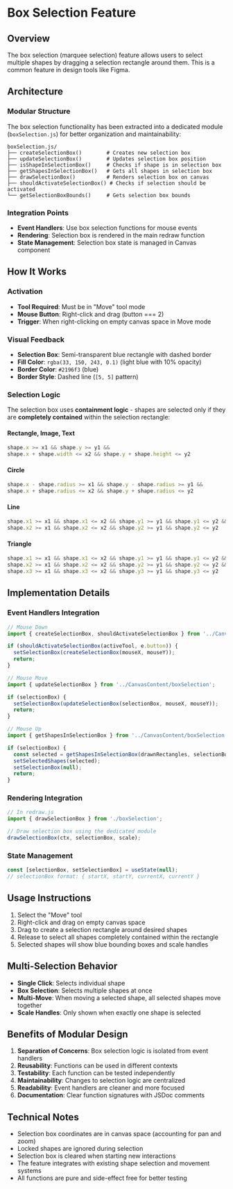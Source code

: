 # Box Selection Feature

## Overview
The box selection (marquee selection) feature allows users to select multiple shapes by dragging a selection rectangle around them. This is a common feature in design tools like Figma.

## Architecture

### Modular Structure
The box selection functionality has been extracted into a dedicated module (`boxSelection.js`) for better organization and maintainability:

```
boxSelection.js/
├── createSelectionBox()        # Creates new selection box
├── updateSelectionBox()        # Updates selection box position
├── isShapeInSelectionBox()     # Checks if shape is in selection box
├── getShapesInSelectionBox()   # Gets all shapes in selection box
├── drawSelectionBox()          # Renders selection box on canvas
├── shouldActivateSelectionBox() # Checks if selection should be activated
└── getSelectionBoxBounds()     # Gets selection box bounds
```

### Integration Points
- **Event Handlers**: Use box selection functions for mouse events
- **Rendering**: Selection box is rendered in the main redraw function
- **State Management**: Selection box state is managed in Canvas component

## How It Works

### Activation
- **Tool Required**: Must be in "Move" tool mode
- **Mouse Button**: Right-click and drag (button === 2)
- **Trigger**: When right-clicking on empty canvas space in Move mode

### Visual Feedback
- **Selection Box**: Semi-transparent blue rectangle with dashed border
- **Fill Color**: `rgba(33, 150, 243, 0.1)` (light blue with 10% opacity)
- **Border Color**: `#2196f3` (blue)
- **Border Style**: Dashed line (`[5, 5]` pattern)

### Selection Logic
The selection box uses **containment logic** - shapes are selected only if they are **completely contained** within the selection rectangle:

#### Rectangle, Image, Text
```javascript
shape.x >= x1 && shape.y >= y1 &&
shape.x + shape.width <= x2 && shape.y + shape.height <= y2
```

#### Circle
```javascript
shape.x - shape.radius >= x1 && shape.y - shape.radius >= y1 &&
shape.x + shape.radius <= x2 && shape.y + shape.radius <= y2
```

#### Line
```javascript
shape.x1 >= x1 && shape.x1 <= x2 && shape.y1 >= y1 && shape.y1 <= y2 &&
shape.x2 >= x1 && shape.x2 <= x2 && shape.y2 >= y1 && shape.y2 <= y2
```

#### Triangle
```javascript
shape.x1 >= x1 && shape.x1 <= x2 && shape.y1 >= y1 && shape.y1 <= y2 &&
shape.x2 >= x1 && shape.x2 <= x2 && shape.y2 >= y1 && shape.y2 <= y2 &&
shape.x3 >= x1 && shape.x3 <= x2 && shape.y3 >= y1 && shape.y3 <= y2
```

## Implementation Details

### Event Handlers Integration
```javascript
// Mouse Down
import { createSelectionBox, shouldActivateSelectionBox } from '../CanvasContent/boxSelection';

if (shouldActivateSelectionBox(activeTool, e.button)) {
  setSelectionBox(createSelectionBox(mouseX, mouseY));
  return;
}

// Mouse Move
import { updateSelectionBox } from '../CanvasContent/boxSelection';

if (selectionBox) {
  setSelectionBox(updateSelectionBox(selectionBox, mouseX, mouseY));
  return;
}

// Mouse Up
import { getShapesInSelectionBox } from '../CanvasContent/boxSelection';

if (selectionBox) {
  const selected = getShapesInSelectionBox(drawnRectangles, selectionBox);
  setSelectedShapes(selected);
  setSelectionBox(null);
  return;
}
```

### Rendering Integration
```javascript
// In redraw.js
import { drawSelectionBox } from './boxSelection';

// Draw selection box using the dedicated module
drawSelectionBox(ctx, selectionBox, scale);
```

### State Management
```javascript
const [selectionBox, setSelectionBox] = useState(null);
// selectionBox format: { startX, startY, currentX, currentY }
```

## Usage Instructions
1. Select the "Move" tool
2. Right-click and drag on empty canvas space
3. Drag to create a selection rectangle around desired shapes
4. Release to select all shapes completely contained within the rectangle
5. Selected shapes will show blue bounding boxes and scale handles

## Multi-Selection Behavior
- **Single Click**: Selects individual shape
- **Box Selection**: Selects multiple shapes at once
- **Multi-Move**: When moving a selected shape, all selected shapes move together
- **Scale Handles**: Only shown when exactly one shape is selected

## Benefits of Modular Design

1. **Separation of Concerns**: Box selection logic is isolated from event handlers
2. **Reusability**: Functions can be used in different contexts
3. **Testability**: Each function can be tested independently
4. **Maintainability**: Changes to selection logic are centralized
5. **Readability**: Event handlers are cleaner and more focused
6. **Documentation**: Clear function signatures with JSDoc comments

## Technical Notes
- Selection box coordinates are in canvas space (accounting for pan and zoom)
- Locked shapes are ignored during selection
- Selection box is cleared when starting new interactions
- The feature integrates with existing shape selection and movement systems
- All functions are pure and side-effect free for better testing 